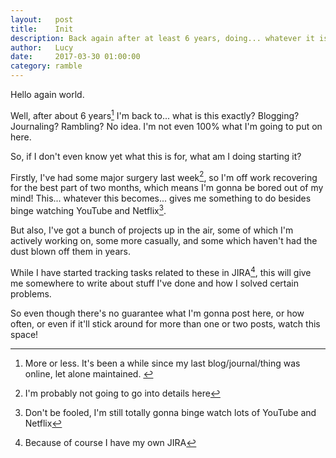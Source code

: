 ```yaml
---
layout:   post
title:    Init
description: Back again after at least 6 years, doing... whatever it is this actually is
author:   Lucy
date:     2017-03-30 01:00:00
category: ramble
---
```


Hello again world.

Well, after about 6 years[^1] I'm back to... what is this exactly? Blogging? Journaling? Rambling? No idea. I'm not even 100% what I'm going to put on here.

So, if I don't even know yet what this is for, what am I doing starting it?

Firstly, I've had some major surgery last week[^2], so I'm off work recovering for the best part of two months, which means I'm gonna be bored out of my mind!
This... whatever this becomes... gives me something to do besides binge watching YouTube and Netflix[^3].

But also, I've got a bunch of projects up in the air, some of which I'm actively working on, some more casually, and some which haven't had the dust blown off them in years.

While I have started tracking tasks related to these in JIRA[^4], this will give me somewhere to write about stuff I've done and how I solved certain problems.

So even though there's no guarantee what I'm gonna post here, or how often, or even if it'll stick around for more than one or two posts, watch this space!



[^1]: More or less. It's been a while since my last blog/journal/thing was online, let alone maintained. [^5]
[^2]: I'm probably not going to go into details here
[^3]: Don't be fooled, I'm still totally gonna binge watch lots of YouTube and Netflix
[^4]: Because of course I have my own JIRA
[^5]: And yes, footnotes. Because footnotes.
